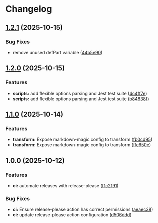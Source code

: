 # Changelog

## [1.2.1](https://github.com/ioncakephper/markdown-magic-scripts/compare/v1.2.0...v1.2.1) (2025-10-15)

### Bug Fixes

- remove unused defPart variable ([44b5e90](https://github.com/ioncakephper/markdown-magic-scripts/commit/44b5e90be01701ae2b5ab1cf0421e1b28a7231c4))

## [1.2.0](https://github.com/ioncakephper/markdown-magic-scripts/compare/v1.1.0...v1.2.0) (2025-10-15)

### Features

- **scripts:** add flexible options parsing and Jest test suite ([4c4ff7e](https://github.com/ioncakephper/markdown-magic-scripts/commit/4c4ff7e79f4d331cc63f228970f2ef91762744d7))
- **scripts:** add flexible options parsing and Jest test suite ([b84838f](https://github.com/ioncakephper/markdown-magic-scripts/commit/b84838ffffbfb00b1f35c4b5d3c1692ab35bbf7f))

## [1.1.0](https://github.com/ioncakephper/markdown-magic-scripts/compare/v1.0.0...v1.1.0) (2025-10-14)

### Features

- **transform:** Expose markdown-magic config to transform ([fb0cd95](https://github.com/ioncakephper/markdown-magic-scripts/commit/fb0cd95a8b16b5f986a84f4f88749fe85bbf3036))
- **transform:** Expose markdown-magic config to transform ([ffc650e](https://github.com/ioncakephper/markdown-magic-scripts/commit/ffc650e566346f8e08ce6d9a14e9aa10a6de32b6))

## 1.0.0 (2025-10-12)

### Features

- **ci:** automate releases with release-please ([f1c2191](https://github.com/ioncakephper/markdown-magic-scripts/commit/f1c21918835e808844d20294b767a915f7f175cd))

### Bug Fixes

- **ci:** Ensure release-please action has correct permissions ([aeaec38](https://github.com/ioncakephper/markdown-magic-scripts/commit/aeaec38d4e4d5fb42400e662d83490bfe2bc9e7d))
- **ci:** update release-please action configuration ([d506ddd](https://github.com/ioncakephper/markdown-magic-scripts/commit/d506ddd17e4e99f239226d16e116c841b882d46d))

